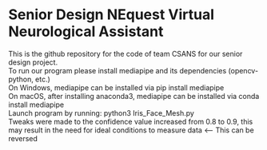 # Senior Design NEquest Virtual Neurological Assistant 
This is the github repository for the code of team CSANS for our senior design project.  <br/>
To run our program please install mediapipe and its dependencies (opencv-python, etc.) <br/>
On Windows, mediapipe can be installed via pip install mediapipe <br/>
On macOS, after installing anaconda3, mediapipe can be installed via conda install mediapipe <br/>
Launch program by running: python3 Iris_Face_Mesh.py <br/>
Tweaks were made to the confidence value increased from 0.8 to 0.9, this may result in the need for ideal conditions to measure data <-- This can be reversed


